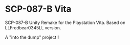 # SCP-087-B Vita
SCP-087-B Unity Remake for the Playstation Vita. Based on LLFredbear0345LL version.

A "into the dump" project !
